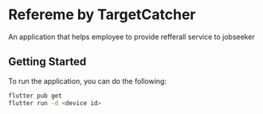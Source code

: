 # Refereme by TargetCatcher

An application that helps employee to provide refferall service to jobseeker

## Getting Started

To run the application, you can do the following:
```bash
flutter pub get
flutter run -d <device id>
```
